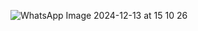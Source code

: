 ![WhatsApp Image 2024-12-13 at 15 10 26](https://github.com/user-attachments/assets/b318c163-8a8c-4d95-a6f0-a368fc695572)

